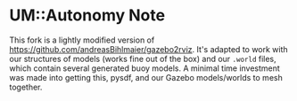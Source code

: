 # UM::Autonomy Note
This fork is a lightly modified version of https://github.com/andreasBihlmaier/gazebo2rviz. It's adapted to work with our structures of models (works fine out of the box) and our `.world` files, which contain several generated buoy models. A minimal time investment was made into getting this, pysdf, and our Gazebo models/worlds to mesh together.

